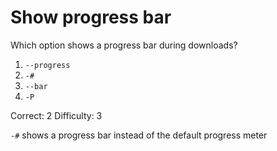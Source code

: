 # Show progress bar

Which option shows a progress bar during downloads?

1. `--progress`
2. `-#`
3. `--bar`
4. `-P`

Correct: 2
Difficulty: 3

`-#` shows a progress bar instead of the default progress meter
